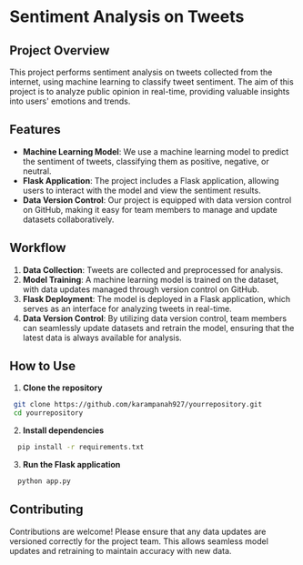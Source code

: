 # Sentiment Analysis on Tweets

## Project Overview

This project performs sentiment analysis on tweets collected from the internet, using machine learning to classify tweet sentiment. The aim of this project is to analyze public opinion in real-time, providing valuable insights into users' emotions and trends.

## Features

- **Machine Learning Model**: We use a machine learning model to predict the sentiment of tweets, classifying them as positive, negative, or neutral.
- **Flask Application**: The project includes a Flask application, allowing users to interact with the model and view the sentiment results.
- **Data Version Control**: Our project is equipped with data version control on GitHub, making it easy for team members to manage and update datasets collaboratively.

## Workflow

1. **Data Collection**: Tweets are collected and preprocessed for analysis.
2. **Model Training**: A machine learning model is trained on the dataset, with data updates managed through version control on GitHub.
3. **Flask Deployment**: The model is deployed in a Flask application, which serves as an interface for analyzing tweets in real-time.
4. **Data Version Control**: By utilizing data version control, team members can seamlessly update datasets and retrain the model, ensuring that the latest data is always available for analysis.

## How to Use

1. **Clone the repository**
  ```bash
   git clone https://github.com/karampanah927/yourrepository.git
   cd yourrepository
```
2. **Install dependencies**
 ```bash
   pip install -r requirements.txt
 ```
3. **Run the Flask application**
 ```bash
   python app.py
 ```
## Contributing
Contributions are welcome! Please ensure that any data updates are versioned correctly for the project team. This allows seamless model updates and retraining to maintain accuracy with new data.


